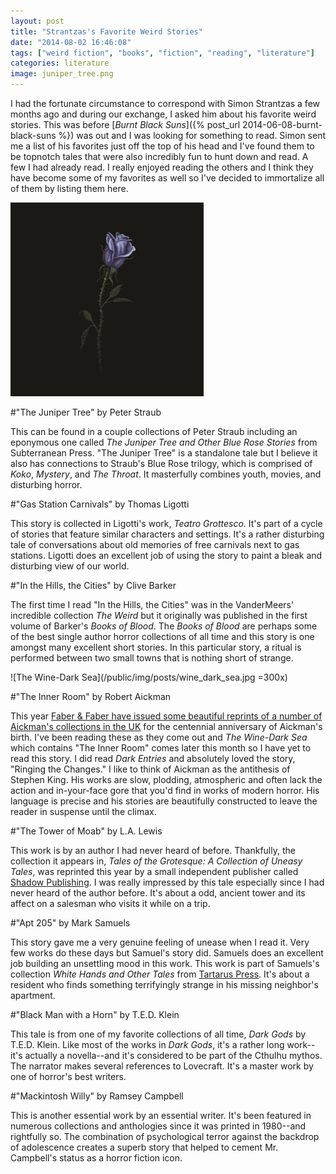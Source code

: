 ```yaml
---
layout: post
title: "Strantzas's Favorite Weird Stories"
date: "2014-08-02 16:46:08"
tags: ["weird fiction", "books", "fiction", "reading", "literature"]
categories: literature
image: juniper_tree.png
---
```


I had the fortunate circumstance to correspond with Simon Strantzas a few
months ago and during our exchange, I asked him about his favorite weird
stories.  This was before [*Burnt Black Suns*]({% post_url 2014-06-08-burnt-black-suns %})
was out and I was looking for something to read. Simon sent me a list of his
favorites just off the top of his head and I've found them to be topnotch tales
that were also incredibly fun to hunt down and read. A few I had already read.
I really enjoyed reading the others and I think they have become some of my
favorites as well so I've decided to immortalize all of them by listing them
here.

![Juniper Tree](/public/img/posts/juniper_tree.png)

#"The Juniper Tree" by Peter Straub

This can be found in a couple collections of Peter Straub including an
eponymous one called *The Juniper Tree and Other Blue Rose Stories* from
Subterranean Press. "The Juniper Tree" is a standalone tale but I believe it
also has connections to Straub's Blue Rose trilogy, which is comprised of
*Koko*, *Mystery*, and *The Throat*. It masterfully combines youth, movies, and
disturbing horror.

#"Gas Station Carnivals" by Thomas Ligotti

This story is collected in Ligotti's work, *Teatro Grottesco*. It's part of a
cycle of stories that feature similar characters and settings. It's a rather
disturbing tale of conversations about old memories of free carnivals next to
gas stations. Ligotti does an excellent job of using the story to paint a bleak
and disturbing view of our world.

#"In the Hills, the Cities" by Clive Barker

The first time I read "In the Hills, the Cities" was in the VanderMeers'
incredible collection *The Weird* but it originally was published in the first
volume of Barker's *Books of Blood*. The *Books of Blood* are perhaps some of
the best single author horror collections of all time and this story is one
amongst many excellent short stories. In this particular story, a ritual is
performed between two small towns that is nothing short of strange.

![The Wine-Dark Sea](/public/img/posts/wine_dark_sea.jpg =300x)

#"The Inner Room" by Robert Aickman

This year [Faber & Faber have issued some beautiful reprints of a number of
Aickman's collections in the
UK](http://www.faber.co.uk/content/robert-aickman-centenary-reissues) for the
centennial anniversary of Aickman's birth. I've been reading these as they come
out and *The Wine-Dark Sea* which contains "The Inner Room" comes later this
month so I have yet to read this story. I did read *Dark Entries* and absolutely
loved the story, "Ringing the Changes." I like to think of Aickman as the
antithesis of Stephen King. His works are slow, plodding, atmospheric and often
lack the action and in-your-face gore that you'd find in works of modern
horror. His language is precise and his stories are beautifully constructed to
leave the reader in suspense until the climax.

#"The Tower of Moab" by L.A. Lewis

This work is by an author I had never heard of before. Thankfully, the
collection it appears in, *Tales of the Grotesque: A Collection of Uneasy
Tales*, was reprinted this year by a small independent publisher called [Shadow
Publishing](http://www.shadowpublishing.webeasysite.co.uk/). I was really
impressed by this tale especially since I had never heard of the author before.
It's about a odd, ancient tower and its affect on a salesman who visits it
while on a trip.

#"Apt 205" by Mark Samuels

This story gave me a very genuine feeling of unease when I read it. Very few
works do these days but Samuel's story did. Samuels does an excellent job
building an unsettling mood in this work. This work is part of Samuels's
collection *White Hands and Other Tales* from [Tartarus
Press](http://www.tartaruspress.com/index.htm). It's about a resident who finds
something terrifyingly strange in his missing neighbor's apartment.

#"Black Man with a Horn" by T.E.D. Klein

This tale is from one of my favorite collections of all time, *Dark Gods* by
T.E.D. Klein. Like most of the works in *Dark Gods*, it's a rather long
work--it's actually a novella--and it's considered to be part of the Cthulhu
mythos. The narrator makes several references to Lovecraft. It's a master work
by one of horror's best writers.

#"Mackintosh Willy" by Ramsey Campbell

This is another essential work by an essential writer. It's been featured in
numerous collections and anthologies since it was printed in 1980--and
rightfully so. The combination of psychological terror against the backdrop of
adolescence creates a superb story that helped to cement Mr. Campbell's status
as a horror fiction icon.
